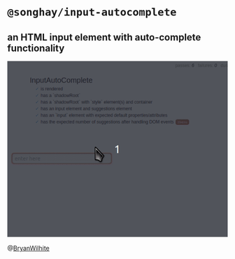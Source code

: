 # `@songhay/input-autocomplete`

## an HTML input element with auto-complete functionality

![component animated demo](../../docs/images/input-autocomplete.peek.gif)

@[BryanWilhite](https://twitter.com/BryanWilhite)
